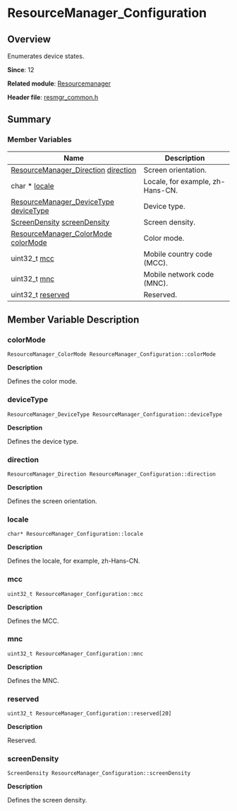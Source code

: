 # ResourceManager_Configuration


## Overview

Enumerates device states.

**Since**: 12

**Related module**: [Resourcemanager](resourcemanager.md)

**Header file**: [resmgr_common.h](resmgr__common_8h.md)

## Summary


### Member Variables

| Name| Description| 
| -------- | -------- |
| [ResourceManager_Direction](resourcemanager.md#resourcemanager_direction) [direction](#direction) | Screen orientation. | 
| char \* [locale](#locale) | Locale, for example, zh-Hans-CN. | 
| [ResourceManager_DeviceType](resourcemanager.md#resourcemanager_devicetype) [deviceType](#devicetype) | Device type. | 
| [ScreenDensity](resourcemanager.md#screendensity) [screenDensity](#screendensity) | Screen density. | 
| [ResourceManager_ColorMode](resourcemanager.md#resourcemanager_colormode) [colorMode](#colormode) | Color mode. | 
| uint32_t [mcc](#mcc) | Mobile country code (MCC). | 
| uint32_t [mnc](#mnc) | Mobile network code (MNC). | 
| uint32_t [reserved](#reserved)  | Reserved. | 


## Member Variable Description


### colorMode

```
ResourceManager_ColorMode ResourceManager_Configuration::colorMode
```
**Description**

Defines the color mode.


### deviceType

```
ResourceManager_DeviceType ResourceManager_Configuration::deviceType
```
**Description**

Defines the device type.


### direction

```
ResourceManager_Direction ResourceManager_Configuration::direction
```
**Description**

Defines the screen orientation.


### locale

```
char* ResourceManager_Configuration::locale
```
**Description**

Defines the locale, for example, zh-Hans-CN.


### mcc

```
uint32_t ResourceManager_Configuration::mcc
```
**Description**

Defines the MCC.


### mnc

```
uint32_t ResourceManager_Configuration::mnc
```
**Description**

Defines the MNC.


### reserved

```
uint32_t ResourceManager_Configuration::reserved[20]
```
**Description**

Reserved.


### screenDensity

```
ScreenDensity ResourceManager_Configuration::screenDensity
```
**Description**

Defines the screen density.
